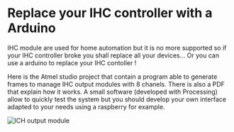# Replace your IHC controller with a Arduino

IHC module are used for home automation but it is no more supported so if your IHC controller broke you shall replace
all your devices... Or you can use a arduino to replace your IHC contoller !

Here is the Atmel studio project that contain a program able to generate frames to manage IHC output modules with 8 chanels. 
There is also a PDF that explain how it works.
A small software (developed with Processing) allow to quickly test the system but you should develop your own interface adapted to your needs using a raspberry for example.



![ICH output module](http://www.lk.dk/globalassets/produkter/foto/jpg/120b1020.jpg)